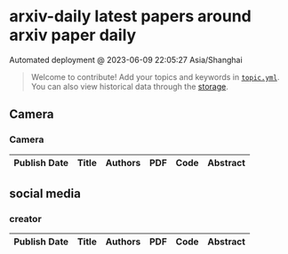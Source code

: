 # arxiv-daily latest papers around arxiv paper daily
Automated deployment @ 2023-06-09 22:05:27 Asia/Shanghai
> Welcome to contribute! Add your topics and keywords in [`topic.yml`](https://github.com/wanghaisheng/arxiv-paper-daily/blob/main/database/topic.yml).
> You can also view historical data through the [storage](https://github.com/wanghaisheng/arxiv-paper-daily/blob/main/database/storage).

## Camera

### Camera
|Publish Date|Title|Authors|PDF|Code|Abstract|
| :---: | :---: | :---: | :---: | :---: | :---: |

## social media

### creator
|Publish Date|Title|Authors|PDF|Code|Abstract|
| :---: | :---: | :---: | :---: | :---: | :---: |
